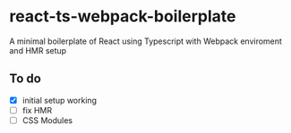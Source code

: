 # react-ts-webpack-boilerplate
A minimal boilerplate of React using Typescript with Webpack enviroment and HMR setup


## To do
- [x] initial setup working
- [ ] fix HMR 
- [ ] CSS Modules